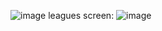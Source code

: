 ![image](https://user-images.githubusercontent.com/46449085/117548495-51322a80-b070-11eb-9019-ad1e58d433dc.png)
leagues screen:
![image](https://user-images.githubusercontent.com/46449085/117548475-319b0200-b070-11eb-9bee-895ea9137d61.png)

